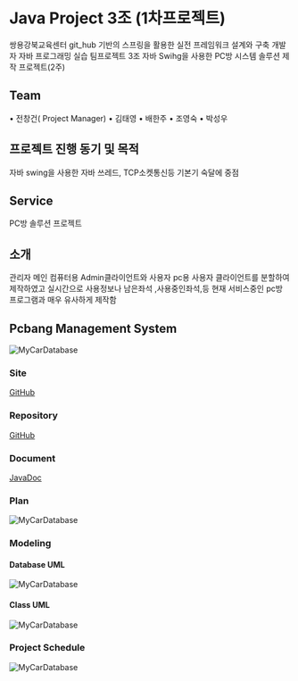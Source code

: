 # Java Project 3조 (1차프로젝트)

쌍용강북교육센터
git_hub 기반의 스프링을 활용한 실전 프레임워크 설계와 구축 개발자
자바 프로그래밍 실습 팀프로젝트 3조
자바 Swihg을 사용한 PC방 시스템 솔루션 제작 프로젝트(2주)

## Team

•	전창건( Project Manager)
•	김태영
•	배한주
•	조영숙
•	박성우
 

## 프로젝트 진행 동기 및 목적

자바 swing을 사용한 자바 쓰레드, TCP소켓통신등 기본기 숙달에 중점

## Service

PC방 솔루션 프로젝트
 
## 소개

관리자 메인 컴퓨터용 Admin클라이언트와
사용자 pc용 사용자 클라이언트를 분할하여 제작하였고
실시간으로 사용정보나 남은좌석 ,사용중인좌석,등 현재 서비스중인 pc방
프로그램과 매우 유사하게 제작함






## Pcbang Management System

![MyCarDatabase](http://sistfers.github.io/PCbangAdmin/readimg/소개.PNG)


### Site

[GitHub](https://sistfers.github.io/PCbangAdmin/)




### Repository

[GitHub](https://github.com/sistfers/PCbangAdmin)




### Document

[JavaDoc](http://sistfers.github.io/mycar/docs/api)




### Plan

![MyCarDatabase](http://sistfers.github.io/PCbangAdmin/readimg/기획.PNG)


### Modeling


#### Database UML

![MyCarDatabase](http://sistfers.github.io/PCbangAdmin/readimg/db모델링.PNG)


#### Class UML
![MyCarDatabase](http://sistfers.github.io/PCbangAdmin/readimg/모델링.PNG)


### Project Schedule
![MyCarDatabase](http://sistfers.github.io/PCbangAdmin/readimg/계획.PNG)

